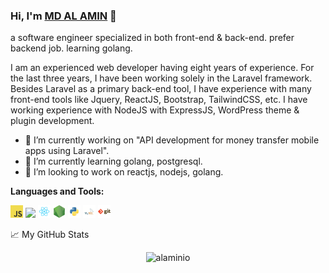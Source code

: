 ### Hi, I'm [MD AL AMIN](https://alamin.io/) 👋

a software engineer specialized in both front-end & back-end. prefer backend job. learning golang.

I am an experienced web developer having eight years of experience. For the last three years, I have been working solely in the Laravel framework. Besides Laravel as a primary back-end tool, I have experience with many front-end tools like Jquery, ReactJS, Bootstrap, TailwindCSS, etc. I have working experience with NodeJS with ExpressJS, WordPress theme & plugin development.


- 🔭 I’m currently working on "API development for money transfer mobile apps using Laravel".
- 🌱 I’m currently learning golang, postgresql.
- 👯 I’m looking to work on reactjs, nodejs, golang.


**Languages and Tools:**  

<code><img height="20" src="https://raw.githubusercontent.com/github/explore/80688e429a7d4ef2fca1e82350fe8e3517d3494d/topics/javascript/javascript.png"></code>
<code><img height="20" src="https://user-images.githubusercontent.com/2793040/120934957-6b6c3080-c722-11eb-95da-e7f89b081991.png"></code>
<code><img height="20" src="https://raw.githubusercontent.com/github/explore/80688e429a7d4ef2fca1e82350fe8e3517d3494d/topics/react/react.png"></code>
<code><img height="20" src="https://raw.githubusercontent.com/github/explore/80688e429a7d4ef2fca1e82350fe8e3517d3494d/topics/nodejs/nodejs.png"></code>
<code><img height="20" src="https://raw.githubusercontent.com/github/explore/80688e429a7d4ef2fca1e82350fe8e3517d3494d/topics/python/python.png"></code>
<code><img height="20" src="https://raw.githubusercontent.com/github/explore/80688e429a7d4ef2fca1e82350fe8e3517d3494d/topics/mysql/mysql.png"></code>
<code><img height="20" src="https://raw.githubusercontent.com/github/explore/80688e429a7d4ef2fca1e82350fe8e3517d3494d/topics/git/git.png"></code>


📈 My GitHub Stats

<p align="center"> <img src="https://github-readme-stats.vercel.app/api?username=alaminio&show_icons=true&theme=gotham" alt="alaminio" />

